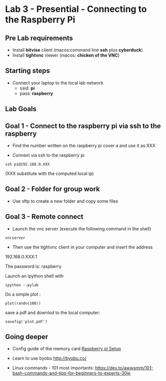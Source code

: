 # Lab 3 - Presential - Connecting to the Raspberry Pi


## Pre Lab requirements

* Install **bitvise** client (macos:command line **ssh** plus **cyberduck**)
* Install **tightvnc** viewer (macos: **chicken of the VNC**)

## Starting steps
* Connect your laptop to the local lab network
  * ssid: **pi**
  * pass: **raspberry**

## Lab Goals

## Goal 1 - Connect to the raspberry pi via ssh to the raspberry

* Find the number written on the raspberry pi cover a and use it as XXX

* Connext via ssh to the raspberry pi

`
ssh pi@192.168.0.XXX
`

(XXX substitute with the computed local ip)

## Goal 2 - Folder for group work

* Use sftp to create a new folder and copy some files

## Goal 3 - Remote connect

* Launch the vnc server (execute the following command in the shell)

`
vncserver
`

* Then use the tightvnc client in your computer and insert the address

192.168.0.XXX:1

The password is: raspberry

Launch an ipython shell with

`
ipython --pylab
`

Do a simple plot :

`
plot(randn(100))
`

save a pdf and downlod to the local computer:  

`
savefig('plot.pdf')
`


## Going deeper
* Config guide of the memory card [Raspberry pi Setup](lab5.1-setting-up-raspberry-pi.md)

* Learn to use byobu http://byobu.co/

* Linux commands - 101 most importants: https://dev.to/awwsmm/101-bash-commands-and-tips-for-beginners-to-experts-30je
